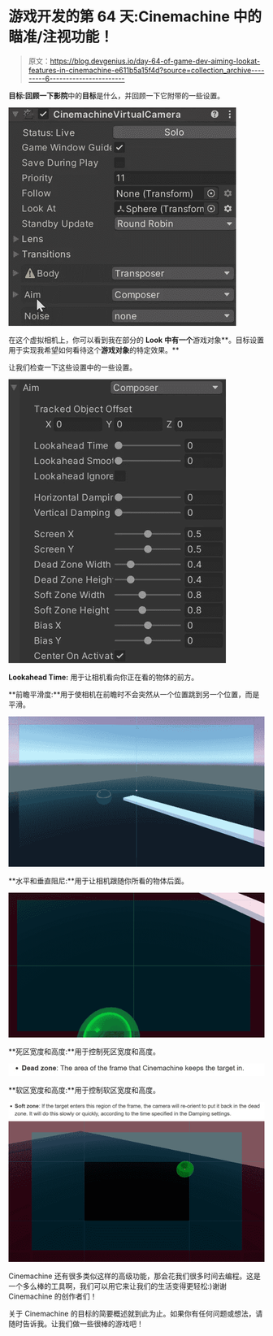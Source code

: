 # 游戏开发的第 64 天:Cinemachine 中的瞄准/注视功能！

> 原文：<https://blog.devgenius.io/day-64-of-game-dev-aiming-lookat-features-in-cinemachine-e611b5a15f4d?source=collection_archive---------6----------------------->

**目标:**回顾一下**影院**中的**目标**是什么，并回顾一下它附带的一些设置。

![](img/4cc0a1a94732fe9c72b3f4eec627deac.png)

在这个虚拟相机上，你可以看到我在部分的 **Look** **中有一个**游戏对象**。目标设置用于实现我希望如何看待这个**游戏对象**的特定效果。**

让我们检查一下这些设置中的一些设置。

![](img/add6887e6758cb6a32745e29aff61bac.png)

**Lookahead Time:** 用于让相机看向你正在看的物体的前方。

**前瞻平滑度:**用于使相机在前瞻时不会突然从一个位置跳到另一个位置，而是平滑。

![](img/7747a08ab6419143aea350a4e00f284d.png)

**水平和垂直阻尼:**用于让相机跟随你所看的物体后面。

![](img/3ec669eec642abefa1d6397715e7f68b.png)

**死区宽度和高度:**用于控制死区宽度和高度。

![](img/9a76919b8fe213a33f3c197818ed64e4.png)

**软区宽度和高度:**用于控制软区宽度和高度。

![](img/47c3ef12ed45392a4f735e45f9156e74.png)![](img/81fb65853f03e5c7c04c7e8a20eda86e.png)

Cinemachine 还有很多类似这样的高级功能，那会花我们很多时间去编程。这是一个多么棒的工具啊，我们可以用它来让我们的生活变得更轻松:)谢谢 Cinemachine 的创作者们！

关于 Cinemachine 的目标的简要概述就到此为止。如果你有任何问题或想法，请随时告诉我。让我们做一些很棒的游戏吧！